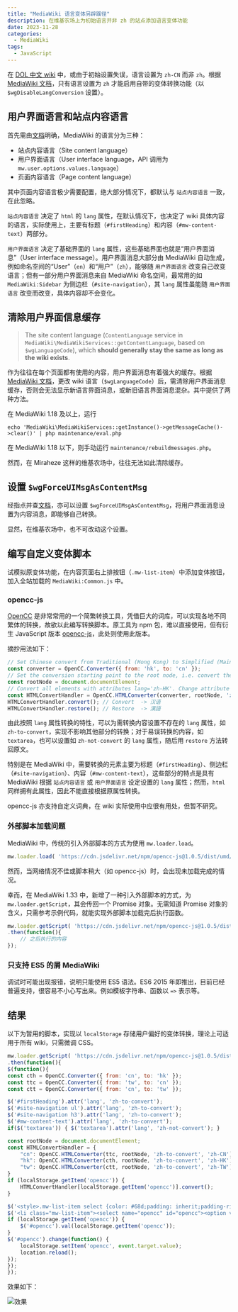 ```yaml
---
title: "MediaWiki 语言变体另辟蹊径"
description: 在维基农场上为初始语言并非 zh 的站点添加语言变体功能
date: 2023-11-28
categories:
  - MediaWiki
tags:
  - JavaScript
---
```

在 [DOL 中文 wiki](https://degreesoflewditycn.miraheze.org/) 中，或由于初始设置失误，语言设置为 `zh-CN` 而非 `zh`。根据 [MediaWiki 文档](https://www.mediawiki.org/wiki/Manual:$wgDisableLangConversion/zh)，只有语言设置为 `zh` 才能启用自带的变体转换功能（以 `$wgDisableLangConversion` 设置）。

## 用户界面语言和站点内容语言

首先需由[文档](https://www.mediawiki.org/wiki/Manual:Language)明确，MediaWiki 的语言分为三种：

- 站点内容语言（Site content language）
- 用户界面语言（User interface language，API 调用为 `mw.user.options.values.language`）
- 页面内容语言（Page content language）

其中页面内容语言极少需要配置，绝大部分情况下，都默认与 `站点内容语言` 一致，在此忽略。

`站点内容语言` 决定了 `html` 的 `lang` 属性，在默认情况下，也决定了 wiki 具体内容的语言，实际使用上，主要有标题（`#firstHeading`）和内容（`#mw-content-text`）两部分。

`用户界面语言` 决定了基础界面的 `lang` 属性，这些基础界面也就是“用户界面消息”（User interface message）。用户界面消息大部分由 MediaWiki 自动生成，例如命名空间的“User”（`en`）和“用户”（`zh`），能够随 `用户界面语言` 改变自己改变语言；但有一部分用户界面消息来自 MediaWiki 命名空间，最常用的如 `MediaWiki:Sidebar` 为侧边栏（`#site-navigation`），其 `lang` 属性虽能随 `用户界面语言` 改变而改变，具体内容却不会变化。

## 清除用户界面信息缓存

> The site content language (`ContentLanguage` service in `MediaWiki\MediaWikiServices::getContentLanguage`, based on `$wgLanguageCode`), which **should generally stay the same as long as the wiki exists**.

作为往往在每个页面都有使用的内容，用户界面消息有着强大的缓存。根据 [MediaWiki 文档](https://www.mediawiki.org/wiki/Manual:$wgLanguageCode)，更改 wiki 语言（`$wgLanguageCode`）后，需清除用户界面消息缓存，否则会无法显示新语言界面消息，或新旧语言界面消息混杂。其中提供了两种方法。

在 MediaWiki 1.18 及以上，运行

```shell
echo 'MediaWiki\MediaWikiServices::getInstance()->getMessageCache()->clear()' | php maintenance/eval.php
```

在 MediaWiki 1.18 以下，则手动运行 `maintenance/rebuildmessages.php`。

然而，在 Miraheze 这样的维基农场中，往往无法如此清除缓存。

## 设置 `$wgForceUIMsgAsContentMsg`

经指点并查[文档](https://www.mediawiki.org/wiki/Manual:$wgForceUIMsgAsContentMsg)，亦可以设置 `$wgForceUIMsgAsContentMsg`，将用户界面消息设置为内容消息，即能够自己转换。

显然，在维基农场中，也不可改动这个设置。

## 编写自定义变体脚本

试模拟原变体功能，在内容页面右上排按钮（`.mw-list-item`）中添加变体按钮，加入全站加载的 `MediaWiki:Common.js` 中。

### opencc-js

[OpenCC](https://github.com/BYVoid/OpenCC) 是非常常用的一个简繁转换工具，凭借巨大的词库，可以实现各地不同繁体的转换，故欲以此编写转换脚本。原工具为 npm 包，难以直接使用，但有衍生 JavaScript 版本 [opencc-js](https://github.com/nk2028/opencc-js)，此处则使用此版本。

摘抄用法如下：

```js
// Set Chinese convert from Traditional (Hong Kong) to Simplified (Mainland China)
const converter = OpenCC.Converter({ from: 'hk', to: 'cn' });
// Set the conversion starting point to the root node, i.e. convert the whole page
const rootNode = document.documentElement;
// Convert all elements with attributes lang='zh-HK'. Change attribute value to lang='zh-CN'
const HTMLConvertHandler = OpenCC.HTMLConverter(converter, rootNode, 'zh-HK', 'zh-CN');
HTMLConvertHandler.convert(); // Convert  -> 汉语
HTMLConvertHandler.restore(); // Restore  -> 漢語
```

由此按照 `lang` 属性转换的特性，可以为需转换内容设置不存在的 `lang` 属性，如 `zh-to-convert`，实现不影响其他部分的转换；对于易误转换的内容，如 `textarea`，也可以设置如 `zh-not-convert` 的 `lang` 属性，随后用 `restore` 方法转回原文。

特别是在 MediaWiki 中，需要转换的元素主要为标题（`#firstHeading`）、侧边栏（`#site-navigation`）、内容（`#mw-content-text`），这些部分的特点是具有 MediaWiki 根据 `站点内容语言` 或 `用户界面语言` 设定设置的 `lang` 属性；然而，`html` 同样拥有此属性，因此不能直接根据原属性转换。

opencc-js 亦支持自定义词典，在 wiki 实际使用中应很有用处，但暂不研究。

### 外部脚本加载问题

MediaWiki 中，传统的引入外部脚本的方式为使用 `mw.loader.load`。

```js
mw.loader.load( 'https://cdn.jsdelivr.net/npm/opencc-js@1.0.5/dist/umd/full.js' );
```

然而，当网络情况不佳或脚本稍大（如 opencc-js）时，会出现未加载完成的情况。

幸而，在 MediaWiki 1.33 中，新增了一种引入外部脚本的方式，为 `mw.loader.getScript`，其会传回一个 Promise 对象。无需知道 Promise 对象的含义，只需参考示例代码，就能实现外部脚本加载完后执行函数。

```js
mw.loader.getScript( 'https://cdn.jsdelivr.net/npm/opencc-js@1.0.5/dist/umd/full.js' )
.then(function(){
    // 之后执行的内容
});
```

### 只支持 ES5 的屑 MediaWiki

调试时可能出现报错，说明只能使用 ES5 语法。ES6 2015 年即推出，目前已经普遍支持，很容易不小心写出来。例如模板字符串、函数以 `=>` 表示等。

## 结果

以下为暂用的脚本，实现以 `localStorage` 存储用户偏好的变体转换，理论上可适用于所有 wiki，只需微调 CSS。

```js
mw.loader.getScript( 'https://cdn.jsdelivr.net/npm/opencc-js@1.0.5/dist/umd/full.js' )
.then(function(){
$(function(){
const cth = OpenCC.Converter({ from: 'cn', to: 'hk' });
const ttc = OpenCC.Converter({ from: 'tw', to: 'cn' });
const ctt = OpenCC.Converter({ from: 'cn', to: 'tw' });

$('#firstHeading').attr('lang', 'zh-to-convert');
$('#site-navigation ul').attr('lang', 'zh-to-convert');
$('#site-navigation h3').attr('lang', 'zh-to-convert');
$('#mw-content-text').attr('lang', 'zh-to-convert');
if($('textarea')) { $('textarea').attr('lang', 'zh-not-convert'); }

const rootNode = document.documentElement;
const HTMLConvertHandler = {
    "cn": OpenCC.HTMLConverter(ttc, rootNode, 'zh-to-convert', 'zh-CN'),
    "hk": OpenCC.HTMLConverter(cth, rootNode, 'zh-to-convert', 'zh-HK'),
    "tw": OpenCC.HTMLConverter(ctt, rootNode, 'zh-to-convert', 'zh-TW'),
}
if (localStorage.getItem('opencc')) {
    HTMLConvertHandler[localStorage.getItem('opencc')].convert();
}

$('<style>.mw-list-item select {color: #68d;padding: inherit;padding-right: 2em;background-color: transparent;cursor: pointer;border: none;}.mw-list-item select:hover {border: none;}</style>').appendTo('body');
$('<li class="mw-list-item"><select name="opencc" id="opencc"><option value="">不转换</option><option value="cn">大陆简体</option><option value="hk">港澳繁体</option><option value="tw">台湾繁体</option></select></li>').appendTo($('#p-views ul'));
if (localStorage.getItem('opencc')) {
    $('#opencc').val(localStorage.getItem('opencc'));
}
$('#opencc').change(function() {
    localStorage.setItem('opencc', event.target.value);
    location.reload();
});
});
});
```

效果如下：

![效果](https://p.sda1.dev/14/54b68f6a606d0f24cf6e52e6f530e875/QQ截图20231112182613.png)
